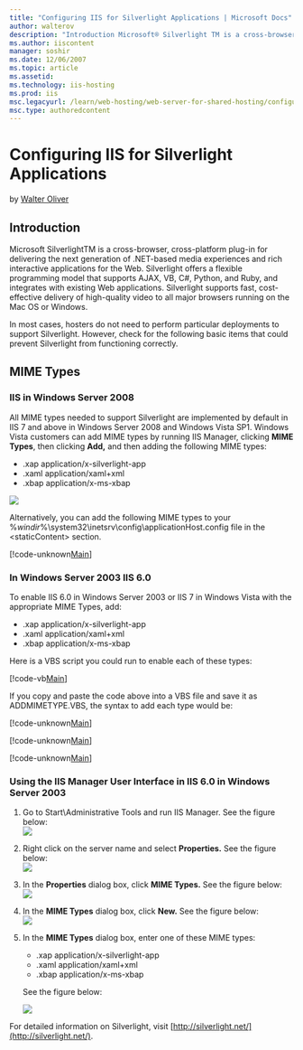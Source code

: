 ```yaml
---
title: "Configuring IIS for Silverlight Applications | Microsoft Docs"
author: walterov
description: "Introduction Microsoft® Silverlight TM is a cross-browser, cross-platform plug-in for delivering the next generation of .NET-based media experiences and rich..."
ms.author: iiscontent
manager: soshir
ms.date: 12/06/2007
ms.topic: article
ms.assetid: 
ms.technology: iis-hosting
ms.prod: iis
msc.legacyurl: /learn/web-hosting/web-server-for-shared-hosting/configuring-iis-for-silverlight-applications
msc.type: authoredcontent
---
```

Configuring IIS for Silverlight Applications
====================
by [Walter Oliver](https://github.com/walterov)

## Introduction

Microsoft SilverlightTM is a cross-browser, cross-platform plug-in for delivering the next generation of .NET-based media experiences and rich interactive applications for the Web. Silverlight offers a flexible programming model that supports AJAX, VB, C#, Python, and Ruby, and integrates with existing Web applications. Silverlight supports fast, cost-effective delivery of high-quality video to all major browsers running on the Mac OS or Windows.

In most cases, hosters do not need to perform particular deployments to support Silverlight. However, check for the following basic items that could prevent Silverlight from functioning correctly.

## MIME Types

### IIS in Windows Server 2008

All MIME types needed to support Silverlight are implemented by default in IIS 7 and above in Windows Server 2008 and Windows Vista SP1. Windows Vista customers can add MIME types by running IIS Manager, clicking **MIME Types**, then clicking **Add,** and then adding the following MIME types:

- .xap application/x-silverlight-app
- .xaml application/xaml+xml
- .xbap application/x-ms-xbap

[![](configuring-iis-for-silverlight-applications/_static/image2.jpg)](configuring-iis-for-silverlight-applications/_static/image1.jpg)

Alternatively, you can add the following MIME types to your %*windir*%\system32\inetsrv\config\applicationHost.config file in the &lt;staticContent&gt; section.

[!code-unknown[Main](configuring-iis-for-silverlight-applications/samples/sample-127077-1.unknown)]

### In Windows Server 2003 IIS 6.0

To enable IIS 6.0 in Windows Server 2003 or IIS 7 in Windows Vista with the appropriate MIME Types, add:

- .xap application/x-silverlight-app
- .xaml application/xaml+xml
- .xbap application/x-ms-xbap

Here is a VBS script you could run to enable each of these types:

[!code-vb[Main](configuring-iis-for-silverlight-applications/samples/sample2.vb)]

If you copy and paste the code above into a VBS file and save it as ADDMIMETYPE.VBS, the syntax to add each type would be:

[!code-unknown[Main](configuring-iis-for-silverlight-applications/samples/sample-127077-3.unknown)]


[!code-unknown[Main](configuring-iis-for-silverlight-applications/samples/sample-127077-4.unknown)]


[!code-unknown[Main](configuring-iis-for-silverlight-applications/samples/sample-127077-5.unknown)]

### Using the IIS Manager User Interface in IIS 6.0 in Windows Server 2003

1. Go to Start\Administrative Tools and run IIS Manager. See the figure below:  
    [![](configuring-iis-for-silverlight-applications/_static/image4.jpg)](configuring-iis-for-silverlight-applications/_static/image3.jpg)
2. Right click on the server name and select **Properties.** See the figure below:  
    [![](configuring-iis-for-silverlight-applications/_static/image6.jpg)](configuring-iis-for-silverlight-applications/_static/image5.jpg)
3. In the **Properties** dialog box, click **MIME Types.** See the figure below:  
    [![](configuring-iis-for-silverlight-applications/_static/image8.jpg)](configuring-iis-for-silverlight-applications/_static/image7.jpg)
4. In the **MIME Types** dialog box, click **New.** See the figure below:  
    [![](configuring-iis-for-silverlight-applications/_static/image10.jpg)](configuring-iis-for-silverlight-applications/_static/image9.jpg)
5. In the **MIME Types** dialog box, enter one of these MIME types:  

    - .xap application/x-silverlight-app
    - .xaml application/xaml+xml
    - .xbap application/x-ms-xbap

    See the figure below:

    [![](configuring-iis-for-silverlight-applications/_static/image12.jpg)](configuring-iis-for-silverlight-applications/_static/image11.jpg)

For detailed information on Silverlight, visit [http://silverlight.net/](http://silverlight.net/).